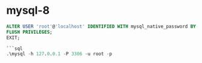 # mysql-8

```sql
ALTER USER 'root'@'localhost' IDENTIFIED WITH mysql_native_password BY 'admin';
FLUSH PRIVILEGES;
EXIT;

```sql
.\mysql -h 127.0.0.1 -P 3306 -u root -p
